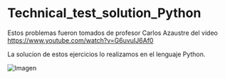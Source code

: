 # Technical_test_solution_Python

Estos problemas fueron tomados de profesor Carlos Azaustre del video https://www.youtube.com/watch?v=G6uvuIJ6Af0

La solucion de estos ejercicios lo realizamos en el lenguaje Python.

![Imagen](/Prueba_python.jpg)

